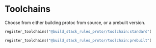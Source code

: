 # Toolchains

Choose from either building protoc from source, or a prebuilt version.

```py
register_toolchains("@build_stack_rules_proto//toolchain:standard")
```

```py
register_toolchains("@build_stack_rules_proto//toolchain:prebuilt")
```

